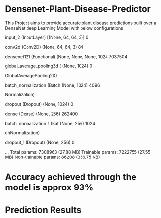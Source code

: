 # Densenet-Plant-Disease-Predictor 

This Project aims to provide accurate plant disease predictions built over a DenseNet deep Learning Model with below configurations

input_2 (InputLayer)             [(None, 64, 64, 3)]           0

conv2d (Conv2D)                  (None, 64, 64, 3)             84

densenet121 (Functional)         (None, None, None, 1024       7037504

global_average_pooling2d (       (None, 1024)                  0

GlobalAveragePooling2D)

batch_normalization (Batch       (None, 1024)                  4096

Normalization)

dropout (Dropout)                (None, 1024)                  0

dense (Dense)                    (None, 256)                   262400

batch_normalization_1 (Bat       (None, 256)                   1024

chNormalization)

dropout_1 (Dropout)              (None, 256)                   0

...
Total params: 7308963 (27.88 MB)
Trainable params: 7222755 (27.55 MB)
Non-trainable params: 86208 (336.75 KB) 

# Accuracy achieved through the model is approx 93%

# Prediction Results
